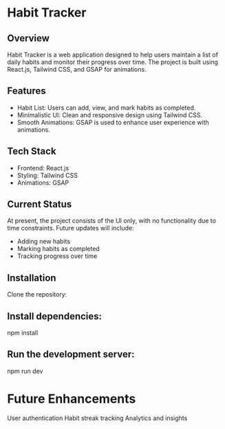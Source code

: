 # Habit Tracker
## Overview
Habit Tracker is a web application designed to help users maintain a list of daily habits and monitor their progress over time. The project is built using React.js, Tailwind CSS, and GSAP for animations.

## Features
* Habit List: Users can add, view, and mark habits as completed.
* Minimalistic UI: Clean and responsive design using Tailwind CSS.
* Smooth Animations: GSAP is used to enhance user experience with animations.

## Tech Stack
* Frontend: React.js
* Styling: Tailwind CSS
* Animations: GSAP

## Current Status
At present, the project consists of the UI only, with no functionality due to time constraints. Future updates will include:
* Adding new habits
* Marking habits as completed
* Tracking progress over time

## Installation
Clone the repository:

## Install dependencies:
npm install

## Run the development server:
npm run dev

# Future Enhancements
User authentication
Habit streak tracking
Analytics and insights
